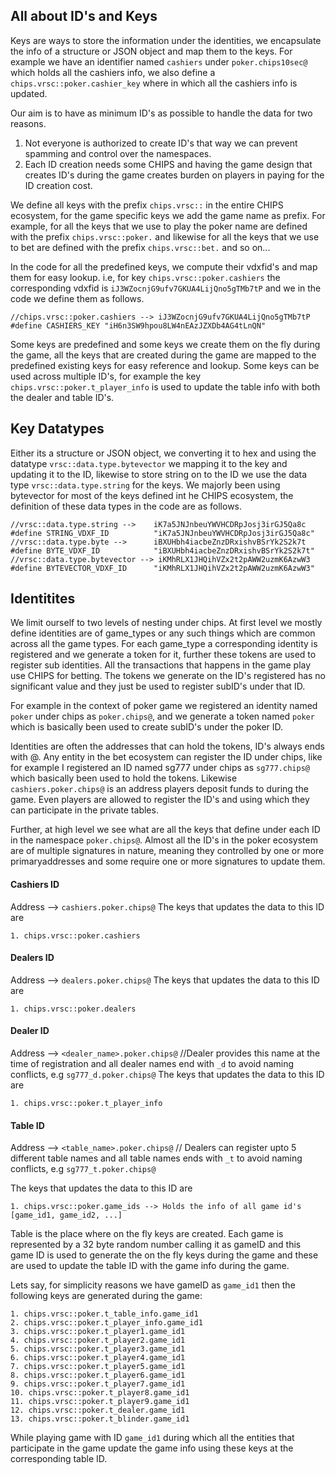 All about ID's and Keys
-----------------------
Keys are ways to store the information under the identities, we encapsulate the info of a structure or JSON object and map them to the keys. For example we have an identifier named `cashiers` under `poker.chips10sec@` which holds all the cashiers info, we also define a `chips.vrsc::poker.cashier_key` where in which all the cashiers info is updated.

Our aim is to have as minimum ID's as possible to handle the data for two reasons.
1. Not everyone is authorized to create ID's that way we can prevent spamming and control over the namespaces.
2. Each ID creation needs some CHIPS and having the game design that creates ID's during the game creates burden on players in paying for the ID creation cost. 

We define all keys with the prefix `chips.vrsc::` in the entire CHIPS ecosystem, for the game specific keys we add the game name as prefix. For example, for all the keys that we use to play the poker name are defined with the prefix `chips.vrsc::poker.` and likewise for all the keys that we use to bet are defined with the prefix `chips.vrsc::bet.` and so on...

In the code for all the predefined keys, we compute their vdxfid's and map them for easy lookup. i.e, for key `chips.vrsc::poker.cashiers` the corresponding vdxfid is  `iJ3WZocnjG9ufv7GKUA4LijQno5gTMb7tP` and we in the code we define them as follows.
```
//chips.vrsc::poker.cashiers --> iJ3WZocnjG9ufv7GKUA4LijQno5gTMb7tP
#define CASHIERS_KEY "iH6n3SW9hpou8LW4nEAzJZXDb4AG4tLnQN"
```

Some keys are predefined and some keys we create them on the fly during the game, all the keys that are created during the game are mapped to the predefined existing keys for easy reference and lookup. Some keys can be used across multiple ID's, for example the key `chips.vrsc::poker.t_player_info` is used to update the table info with both the dealer and table ID's.

Key Datatypes
-------------
Either its a structure or JSON object, we converting it to hex and using the datatype `vrsc::data.type.bytevector` we mapping it to the key and updating it to the ID, likewise to store string on to the ID we use the data type `vrsc::data.type.string` for the keys. We majorly been using bytevector for most of the keys defined int he CHIPS ecosystem, the definition of these data types in the code are as follows.
```
//vrsc::data.type.string -->  	iK7a5JNJnbeuYWVHCDRpJosj3irGJ5Qa8c
#define STRING_VDXF_ID		 	"iK7a5JNJnbeuYWVHCDRpJosj3irGJ5Qa8c"
//vrsc::data.type.byte -->  	iBXUHbh4iacbeZnzDRxishvBSrYk2S2k7t
#define BYTE_VDXF_ID 	   		"iBXUHbh4iacbeZnzDRxishvBSrYk2S2k7t"
//vrsc::data.type.bytevector --> iKMhRLX1JHQihVZx2t2pAWW2uzmK6AzwW3
#define BYTEVECTOR_VDXF_ID      "iKMhRLX1JHQihVZx2t2pAWW2uzmK6AzwW3"
```

Identitites
-----------
We limit ourself to two levels of nesting under chips. At first level we mostly define identities are of game_types or any such things which are common across all the game types. For each game_type a corresponding identity is registered and we generate a token for it, further these tokens are used to register sub identities. All the transactions that happens in the game play use CHIPS for betting. The tokens we generate on the ID's registered has no significant value and they just be used to register subID's under that ID.

For example in the context of poker game we registered an identity named `poker` under chips as `poker.chips@`, and we generate a token named `poker` which is basically been used to create subID's under the poker ID.

Identities are often the addresses that can hold the tokens, ID's always ends with @. Any entity in the bet ecosystem can register the ID under chips, like for example  I registered an ID named sg777 under chips as `sg777.chips@` which basically been used to hold the tokens. Likewise `cashiers.poker.chips@` is an address players deposit funds to during the game. Even players are allowed to register the ID's and using which they can participate in the private tables.

Further, at high level we see what are all the keys that define under each ID in the namespace `poker.chips@`. Almost all the ID's in the poker ecosystem are of multiple signatures in nature, meaning they controlled by one or more primaryaddresses and some require one or more signatures to update them.

#### Cashiers ID
Address --> `cashiers.poker.chips@`
The keys that updates the data to this ID are
```
1. chips.vrsc::poker.cashiers
```

#### Dealers ID
Address --> `dealers.poker.chips@`
The keys that updates the data to this ID are
```
1. chips.vrsc::poker.dealers
```

#### Dealer ID
Address --> `<dealer_name>.poker.chips@` //Dealer provides this name at the time of registration and all dealer names end with `_d` to avoid naming conflicts, e.g `sg777_d.poker.chips@`
The keys that updates the data to this ID are
```
1. chips.vrsc::poker.t_player_info
```

#### Table ID
Address --> `<table_name>.poker.chips@` // Dealers can register upto 5 different table names and all table names ends with `_t` to avoid naming conflicts, e.g `sg777_t.poker.chips@`

The keys that updates the data to this ID are
```
1. chips.vrsc::poker.game_ids --> Holds the info of all game id's [game_id1, game_id2, ...]
```
Table is the place where on the fly keys are created.  Each game is represented by a 32 byte random number calling it as gameID and this game ID is used to generate the on the fly keys during the game and these are used to update the table ID with the game info during the game. 

Lets say, for simplicity reasons we have gameID as `game_id1` then the following keys are generated during the game:
```
1. chips.vrsc::poker.t_table_info.game_id1
2. chips.vrsc::poker.t_player_info.game_id1
3. chips.vrsc::poker.t_player1.game_id1
4. chips.vrsc::poker.t_player2.game_id1
5. chips.vrsc::poker.t_player3.game_id1
6. chips.vrsc::poker.t_player4.game_id1
7. chips.vrsc::poker.t_player5.game_id1
8. chips.vrsc::poker.t_player6.game_id1
9. chips.vrsc::poker.t_player7.game_id1
10. chips.vrsc::poker.t_player8.game_id1
11. chips.vrsc::poker.t_player9.game_id1
12. chips.vrsc::poker.t_dealer.game_id1
13. chips.vrsc::poker.t_blinder.game_id1
```
While playing game with ID `game_id1` during which all the entities that participate in the game update the game info using these keys at the corresponding table ID.
